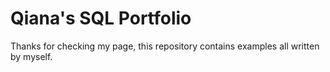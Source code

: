 # Qiana's SQL Portfolio
Thanks for checking my page, this repository contains examples all written by myself. 
